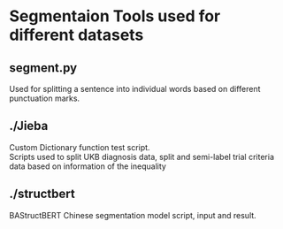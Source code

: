 # Segmentaion Tools used for different datasets
## segment.py
Used for splitting a sentence into individual words based on different punctuation marks.
## ./Jieba
Custom Dictionary function test script.<br/>
Scripts used to split UKB diagnosis data, split and semi-label trial criteria data based on information of the inequality 
## ./structbert
BAStructBERT Chinese segmentation model script, input and result.
